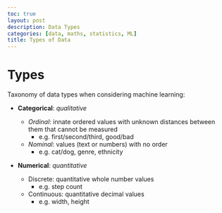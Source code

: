 ```yaml
---
toc: true
layout: post
description: Data Types
categories: [data, maths, statistics, ML]
title: Types of Data
---
```


# Types

Taxonomy of data types when considering machine learning:

- **Categorical**: _qualitative_

  - _Ordinal_: innate ordered values with unknown distances between them that cannot be measured
    - e.g. first/second/third, good/bad
  - _Nominal_: values (text or numbers) with no order
    - e.g. cat/dog, genre, ethnicity

- **Numerical**: _quantitative_
  - Discrete: quantitative whole number values
    - e.g. step count
  - Continuous: quantitative decimal values
    - e.g. width, height

